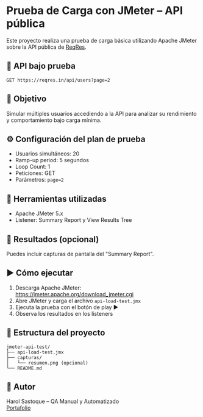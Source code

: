# Prueba de Carga con JMeter – API pública

Este proyecto realiza una prueba de carga básica utilizando Apache JMeter sobre la API pública de [ReqRes](https://reqres.in/).

## 🔗 API bajo prueba

```
GET https://reqres.in/api/users?page=2
```

## 🎯 Objetivo

Simular múltiples usuarios accediendo a la API para analizar su rendimiento y comportamiento bajo carga mínima.

## ⚙️ Configuración del plan de prueba

- Usuarios simultáneos: 20
- Ramp-up period: 5 segundos
- Loop Count: 1
- Peticiones: GET
- Parámetros: `page=2`

## 🧪 Herramientas utilizadas

- Apache JMeter 5.x
- Listener: Summary Report y View Results Tree

## 📸 Resultados (opcional)

Puedes incluir capturas de pantalla del "Summary Report".

## ▶️ Cómo ejecutar

1. Descarga Apache JMeter: https://jmeter.apache.org/download_jmeter.cgi  
2. Abre JMeter y carga el archivo `api-load-test.jmx`
3. Ejecuta la prueba con el botón de play ▶️
4. Observa los resultados en los listeners

## 📁 Estructura del proyecto

```
jmeter-api-test/
├── api-load-test.jmx
├── capturas/
│   └── resumen.png (opcional)
└── README.md
```

## 📌 Autor

Harol Sastoque – QA Manual y Automatizado  
[Portafolio](https://harolsastoque.github.io)
